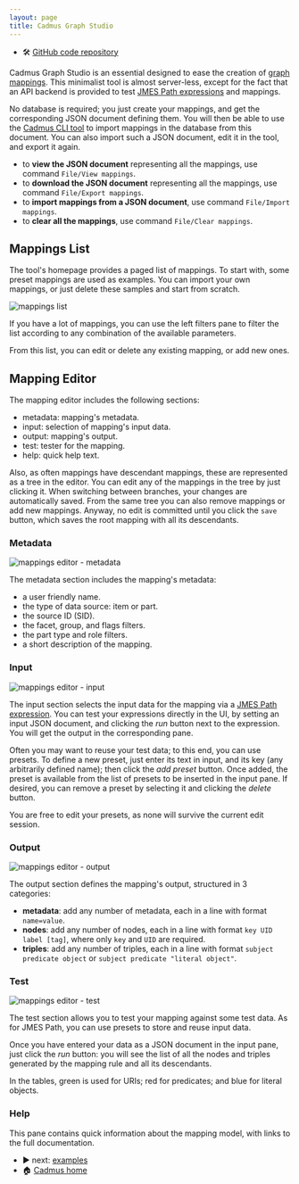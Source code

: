 ```yaml
---
layout: page
title: Cadmus Graph Studio
---
```


- 🛠️ [GitHub code repository](https://github.com/vedph/cadmus-graph-studio-app)

Cadmus Graph Studio is an essential designed to ease the creation of [graph mappings](../dev/concepts/graph-mappings.md). This minimalist tool is almost server-less, except for the fact that an API backend is provided to test [JMES Path expressions](https://jmespath.org) and mappings.

No database is required; you just create your mappings, and get the corresponding JSON document defining them. You will then be able to use the [Cadmus CLI tool](https://github.com/vedph/cadmus_tool) to import mappings in the database from this document. You can also import such a JSON document, edit it in the tool, and export it again.

- to **view the JSON document** representing all the mappings, use command `File/View mappings`.
- to **download the JSON document** representing all the mappings, use command `File/Export mappings`.
- to **import mappings from a JSON document**, use command `File/Import mappings`.
- to **clear all the mappings**, use command `File/Clear mappings`.

## Mappings List

The tool's homepage provides a paged list of mappings. To start with, some preset mappings are used as examples. You can import your own mappings, or just delete these samples and start from scratch.

![mappings list](../../img/cadmus/graph/gs-mapping-list.png)

If you have a lot of mappings, you can use the left filters pane to filter the list according to any combination of the available parameters.

From this list, you can edit or delete any existing mapping, or add new ones.

## Mapping Editor

The mapping editor includes the following sections:

- metadata: mapping's metadata.
- input: selection of mapping's input data.
- output: mapping's output.
- test: tester for the mapping.
- help: quick help text.

Also, as often mappings have descendant mappings, these are represented as a tree in the editor. You can edit any of the mappings in the tree by just clicking it. When switching between branches, your changes are automatically saved. From the same tree you can also remove mappings or add new mappings. Anyway, no edit is committed until you click the `save` button, which saves the root mapping with all its descendants.

### Metadata

![mappings editor - metadata](../../img/cadmus/graph/gs-editor-metadata.png)

The metadata section includes the mapping's metadata:

- a user friendly name.
- the type of data source: item or part.
- the source ID (SID).
- the facet, group, and flags filters.
- the part type and role filters.
- a short description of the mapping.

### Input

![mappings editor - input](../../img/cadmus/graph/gs-editor-input.png)

The input section selects the input data for the mapping via a [JMES Path expression](https://jmespath.org). You can test your expressions directly in the UI, by setting an input JSON document, and clicking the _run_ button next to the expression. You will get the output in the corresponding pane.

Often you may want to reuse your test data; to this end, you can use presets. To define a new preset, just enter its text in input, and its key (any arbitrarily defined name); then click the _add preset_ button. Once added, the preset is available from the list of presets to be inserted in the input pane. If desired, you can remove a preset by selecting it and clicking the _delete_ button.

You are free to edit your presets, as none will survive the current edit session.

### Output

![mappings editor - output](../../img/cadmus/graph/gs-editor-output.png)

The output section defines the mapping's output, structured in 3 categories:

- **metadata**: add any number of metadata, each in a line with format `name=value`.
- **nodes**: add any number of nodes, each in a line with format `key UID label [tag]`, where only `key` and `UID` are required.
- **triples**: add any number of triples, each in a line with format `subject predicate object` or `subject predicate "literal object"`.

### Test

![mappings editor - test](../../img/cadmus/graph/gs-editor-test.png)

The test section allows you to test your mapping against some test data. As for JMES Path, you can use presets to store and reuse input data.

Once you have entered your data as a JSON document in the input pane, just click the _run_ button: you will see the list of all the nodes and triples generated by the mapping rule and all its descendants.

In the tables, green is used for URIs; red for predicates; and blue for literal objects.

### Help

This pane contains quick information about the mapping model, with links to the full documentation.

- ▶️ next: [examples](graph-studio-samples.md)
- 🏠 [Cadmus home](../../cadmus.md)
